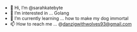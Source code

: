 - 👋 Hi, I’m @sarahkatebyte
- 👀 I’m interested in ... Golang
- 🌱 I’m currently learning ... how to make my dog immortal
- 📫 How to reach me ... @danzigwithwolves93@gmail.com

<!---
sarahkatebyte/sarahkatebyte is a ✨ special ✨ repository because its `README.md` (this file) appears on your GitHub profile.
You can click the Preview link to take a look at your changes.
--->
